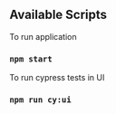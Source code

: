## Available Scripts

To run application

### `npm start`

To run cypress tests in UI

### `npm run cy:ui`
